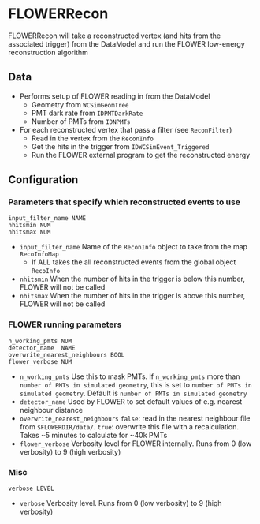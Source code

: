 # FLOWERRecon

FLOWERRecon will take a reconstructed vertex (and hits from the associated trigger) from the DataModel and run the FLOWER low-energy reconstruction algorithm

## Data

* Performs setup of FLOWER reading in from the DataModel
  * Geometry from `WCSimGeomTree`
  * PMT dark rate from `IDPMTDarkRate`
  * Number of PMTs from `IDNPMTs`
* For each reconstructed vertex that pass a filter (see `ReconFilter`)
  * Read in the vertex from the `ReconInfo`
  * Get the hits in the trigger from `IDWCSimEvent_Triggered`
  * Run the FLOWER external program to get the reconstructed energy


## Configuration

### Parameters that specify which reconstructed events to use
```
input_filter_name NAME
nhitsmin NUM
nhitsmax NUM
```

* `input_filter_name` Name of the `ReconInfo` object to take from the map `RecoInfoMap`
  * If ALL takes the all reconstructed events from the global object `RecoInfo`
* `nhitsmin` When the number of hits in the trigger is below this number, FLOWER will not be called
* `nhitsmax` When the number of hits in the trigger is above this number, FLOWER will not be called

### FLOWER running parameters
```
n_working_pmts NUM
detector_name  NAME
overwrite_nearest_neighbours BOOL
flower_verbose NUM
```
* `n_working_pmts` Use this to mask PMTs. If `n_working_pmts` more than `number of PMTs in simulated geometry`, this is set to `number of PMTs in simulated geometry`. Default is `number of PMTs in simulated geometry`
* `detector_name` Used by FLOWER to set default values of e.g. nearest neighbour distance
* `overwrite_nearest_neighbours` `false`: read in the nearest neighbour file from `$FLOWERDIR/data/`. `true`: overwrite this file with a recalculation. Takes ~5 minutes to calculate for ~40k PMTs
* `flower_verbose` Verbosity level for FLOWER internally. Runs from 0 (low verbosity) to 9 (high verbosity)

### Misc
```
verbose LEVEL
```
* `verbose` Verbosity level. Runs from 0 (low verbosity) to 9 (high verbosity)

